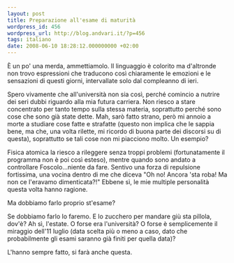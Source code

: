 ```yaml
---
layout: post
title: Preparazione all'esame di maturità
wordpress_id: 456
wordpress_url: http://blog.andvari.it/?p=456
tags: italiano
date: 2008-06-10 18:28:12.000000000 +02:00
---
```

È un po' una merda, ammettiamolo. Il linguaggio è colorito ma d'altronde non trovo espressioni che traducono così chiaramente le emozioni e le sensazioni di questi giorni, intervallate solo dal compleanno di ieri.

Spero vivamente che all'università non sia così, perché comincio a nutrire dei seri dubbi riguardo alla mia futura carriera. Non riesco a stare concentrato per tanto tempo sulla stessa materia, soprattutto perché sono cose che sono già state dette. Mah, sarò fatto strano, però mi annoio a morte a studiare cose fatte e strafatte (questo non implica che le sappia bene, ma che, una volta rilette, mi ricordo di buona parte dei discorsi su di questa), soprattutto se tali cose non mi piacciono molto. Un esempio?

Fisica atomica la riesco a rileggere senza troppi problemi (fortunatamente il programma non è poi così esteso), mentre quando sono andato a controllare Foscolo...niente da fare. Sentivo una forza di repulsione fortissima, una vocina dentro di me che diceva "Oh no! Ancora 'sta roba! Ma non ce l'eravamo dimenticata?!" Ebbene sì, le mie multiple personalità questa volta hanno ragione.

Ma dobbiamo farlo proprio st'esame?

Se dobbiamo farlo lo faremo. E lo zucchero per mandare giù sta pillola, dov'è? Ah sì, l'estate. O forse era l'università? O forse è semplicemente il miraggio dell'11 luglio (data scelta più o meno a caso, dato che probabilmente gli esami saranno già finiti per quella data)?

L'hanno sempre fatto, si farà anche questa.
